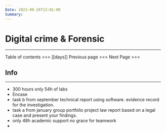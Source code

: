 ```yaml
---
Date: 2023-09-26T13:01:00
Summary:
---
```

# Digital crime & Forensic
---

Table of contents >>> [[days]]
Previous page >>> 
Next Page >>>

## Info
---
- 300 hours only 54h of labs
- Encase
- task b from september technical report using software. evidence record for the investigation.
- task a from january group portfolio project law report based on a legal case and present your findings.
- only 48h academic support no grace for teamwork
- 